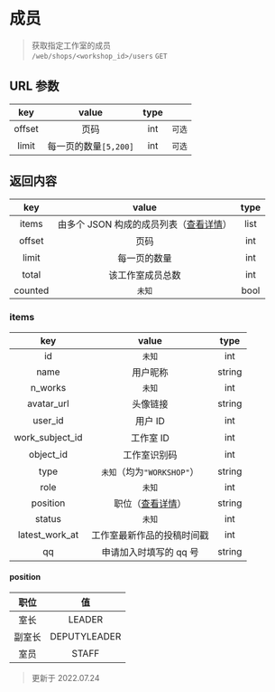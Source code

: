 # 成员

> 获取指定工作室的成员  
> `/web/shops/<workshop_id>/users` `GET`

## URL 参数

|  key   |         value         | type |        |
| :----: | :-------------------: | :--: | :----: |
| offset |         页码          | int  | `可选` |
| limit  | 每一页的数量`[5,200]` | int  | `可选` |

## 返回内容

|   key   |                      value                       | type |
| :-----: | :----------------------------------------------: | :--: |
|  items  | 由多个 JSON 构成的成员列表（[查看详情](#items)） | list |
| offset  |                       页码                       | int  |
|  limit  |                   每一页的数量                   | int  |
|  total  |                 该工作室成员总数                 | int  |
| counted |                      `未知`                      | bool |

### items

|       key       |             value             |  type  |
| :-------------: | :---------------------------: | :----: |
|       id        |            `未知`             |  int   |
|      name       |           用户昵称            | string |
|     n_works     |            `未知`             |  int   |
|   avatar_url    |           头像链接            | string |
|     user_id     |            用户 ID            |  int   |
| work_subject_id |           工作室 ID           |  int   |
|    object_id    |         工作室识别码          |  int   |
|      type       |  `未知`（均为`"WORKSHOP"`）   | string |
|      role       |            `未知`             |  int   |
|    position     | 职位（[查看详情](#position)） | string |
|     status      |            `未知`             |  int   |
| latest_work_at  |  工作室最新作品的投稿时间戳   |  int   |
|       qq        |    申请加入时填写的 qq 号     | string |

#### position

|  职位  |      值      |
| :----: | :----------: |
|  室长  |    LEADER    |
| 副室长 | DEPUTYLEADER |
|  室员  |    STAFF     |

> 更新于 2022.07.24
